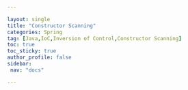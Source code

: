 ```yaml
---

layout: single
title: "Constructor Scanning"
categories: Spring
tag: [Java,IoC,Inversion of Control,Constructor Scanning]
toc: true
toc_sticky: true
author_profile: false
sidebar:
 nav: "docs"

---
```



